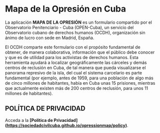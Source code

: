 # Mapa de la Opresión en Cuba



La aplicación **MAPA DE LA OPRESIÓN** es un formulario compartido por el Observatorio Penitenciario - Cuba (OPEN-Cuba), un servicio del Observatorio cubano de derechos humanos (OCDH), organización sin ánimo de lucro con sede en Madrid, España. 

El OCDH comparte este formulario con el propósito fundamental de obtener, de manera colaborativa, información que el público debe conocer y que es de utilidad para los activistas de derechos humanos. Esta herramienta ayudará a localizar geográficamente las cárceles y demás centros de reclusión en Cuba, de tal manera que pueda visualizarse el panorama represivo de la isla, del cual el sistema carcelario es parte fundamental (por ejemplo, antes de 1959, para una población de algo más de cinco millones de habitantes, había en Cuba unas 15 prisiones, mientras que actualmente existen más de 200 centros de reclusión, para unos 11 millones de habitantes). 


## POLÍTICA DE PRIVACIDAD

Acceda a la **[Política de Privacidad] (https://sociedadcivilcuba.github.io/opressionmap/policy)**.
